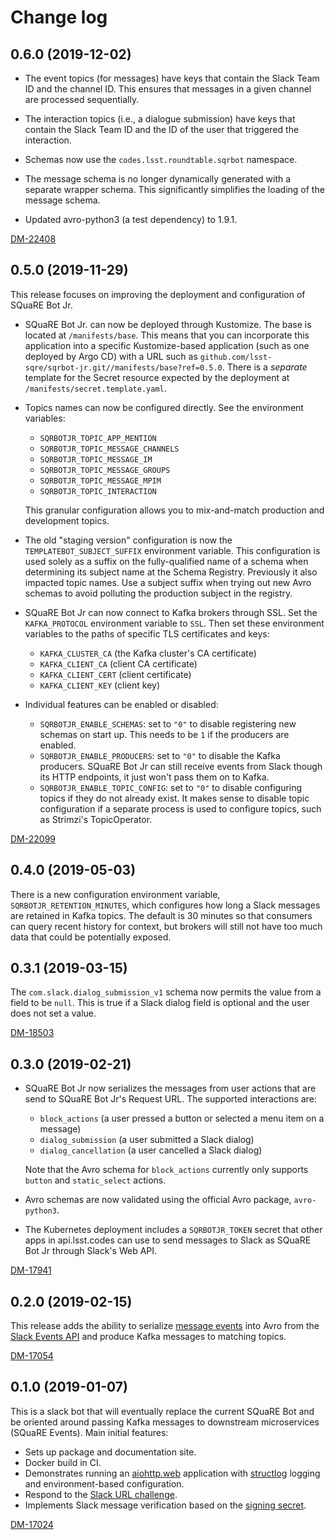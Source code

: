 # Change log

<!-- scriv-insert-here -->

## 0.6.0 (2019-12-02)

- The event topics (for messages) have keys that contain the Slack Team ID and the channel ID. This ensures that messages in a given channel are processed sequentially.

- The interaction topics (i.e., a dialogue submission) have keys that contain the Slack Team ID and the ID of the user that triggered the interaction.

- Schemas now use the `codes.lsst.roundtable.sqrbot` namespace.

- The message schema is no longer dynamically generated with a separate wrapper schema. This significantly simplifies the loading of the message schema.

- Updated avro-python3 (a test dependency) to 1.9.1.

[DM-22408](https://jira.lsstcorp.org/browse/DM-22408)

## 0.5.0 (2019-11-29)

This release focuses on improving the deployment and configuration of SQuaRE Bot Jr.

- SQuaRE Bot Jr. can now be deployed through Kustomize.
  The base is located at `/manifests/base`.
  This means that you can incorporate this application into a specific Kustomize-based application (such as one deployed by Argo CD) with a URL such as `github.com/lsst-sqre/sqrbot-jr.git//manifests/base?ref=0.5.0`.
  There is a _separate_ template for the Secret resource expected by the deployment at `/manifests/secret.template.yaml`.

- Topics names can now be configured directly.
  See the environment variables:

  - `SQRBOTJR_TOPIC_APP_MENTION`
  - `SQRBOTJR_TOPIC_MESSAGE_CHANNELS`
  - `SQRBOTJR_TOPIC_MESSAGE_IM`
  - `SQRBOTJR_TOPIC_MESSAGE_GROUPS`
  - `SQRBOTJR_TOPIC_MESSAGE_MPIM`
  - `SQRBOTJR_TOPIC_INTERACTION`

  This granular configuration allows you to mix-and-match production and development topics.

- The old "staging version" configuration is now the `TEMPLATEBOT_SUBJECT_SUFFIX` environment variable.
  This configuration is used solely as a suffix on the fully-qualified name of a schema when determining its subject name at the Schema Registry.
  Previously it also impacted topic names.
  Use a subject suffix when trying out new Avro schemas to avoid polluting the production subject in the registry.

- SQuaRE Bot Jr can now connect to Kafka brokers through SSL.
  Set the `KAFKA_PROTOCOL` environment variable to `SSL`.
  Then set these environment variables to the paths of specific TLS certificates and keys:

  - `KAFKA_CLUSTER_CA` (the Kafka cluster's CA certificate)
  - `KAFKA_CLIENT_CA` (client CA certificate)
  - `KAFKA_CLIENT_CERT` (client certificate)
  - `KAFKA_CLIENT_KEY` (client key)

- Individual features can be enabled or disabled:

  - `SQRBOTJR_ENABLE_SCHEMAS`: set to `"0"` to disable registering new schemas on start up.
    This needs to be `1` if the producers are enabled.
  - `SQRBOTJR_ENABLE_PRODUCERS`: set to `"0"` to disable the Kafka producers.
    SQuaRE Bot Jr can still receive events from Slack though its HTTP endpoints, it just won't pass them on to Kafka.
  - `SQRBOTJR_ENABLE_TOPIC_CONFIG`: set to `"0"` to disable configuring topics if they do not already exist.
    It makes sense to disable topic configuration if a separate process is used to configure topics, such as Strimzi's TopicOperator.

[DM-22099](https://jira.lsstcorp.org/browse/DM-22099)

## 0.4.0 (2019-05-03)

There is a new configuration environment variable, `SQRBOTJR_RETENTION_MINUTES`, which configures how long a Slack messages are retained in Kafka topics.
The default is 30 minutes so that consumers can query recent history for context, but brokers will still not have too much data that could be potentially exposed.

## 0.3.1 (2019-03-15)

The `com.slack.dialog_submission_v1` schema now permits the value from a field to be `null`.
This is true if a Slack dialog field is optional and the user does not set a value.

[DM-18503](https://jira.lsstcorp.org/browse/DM-18503)

## 0.3.0 (2019-02-21)

- SQuaRE Bot Jr now serializes the messages from user actions that are send to SQuaRE Bot Jr's Request URL.
  The supported interactions are:

  - `block_actions` (a user pressed a button or selected a menu item on a message)
  - `dialog_submission` (a user submitted a Slack dialog)
  - `dialog_cancellation` (a user cancelled a Slack dialog)

  Note that the Avro schema for `block_actions` currently only supports `button` and `static_select` actions.

- Avro schemas are now validated using the official Avro package, `avro-python3`.

- The Kubernetes deployment includes a `SQRBOTJR_TOKEN` secret that other apps in api.lsst.codes can use to send messages to Slack as SQuaRE Bot Jr through Slack's Web API.

[DM-17941](https://jira.lsstcorp.org/browse/DM-17941)

## 0.2.0 (2019-02-15)

This release adds the ability to serialize [message events](https://api.slack.com/events/message) into Avro from the [Slack Events API](https://api.slack.com/events-api) and produce Kafka messages to matching topics.

[DM-17054](https://jira.lsstcorp.org/browse/DM-17054)

## 0.1.0 (2019-01-07)

This is a slack bot that will eventually replace the current SQuaRE Bot and be oriented around passing Kafka messages to downstream microservices (SQuaRE Events).
Main initial features:

- Sets up package and documentation site.
- Docker build in CI.
- Demonstrates running an [aiohttp.web](https://aiohttp.readthedocs.io/en/stable/web.html#aiohttp-web) application with [structlog](http://www.structlog.org/en/stable/) logging and environment-based configuration.
- Respond to the [Slack URL challenge](https://api.slack.com/events-api#subscriptions).
- Implements Slack message verification based on the [signing secret](https://api.slack.com/docs/verifying-requests-from-slack).

[DM-17024](https://jira.lsstcorp.org/browse/DM-17024)
